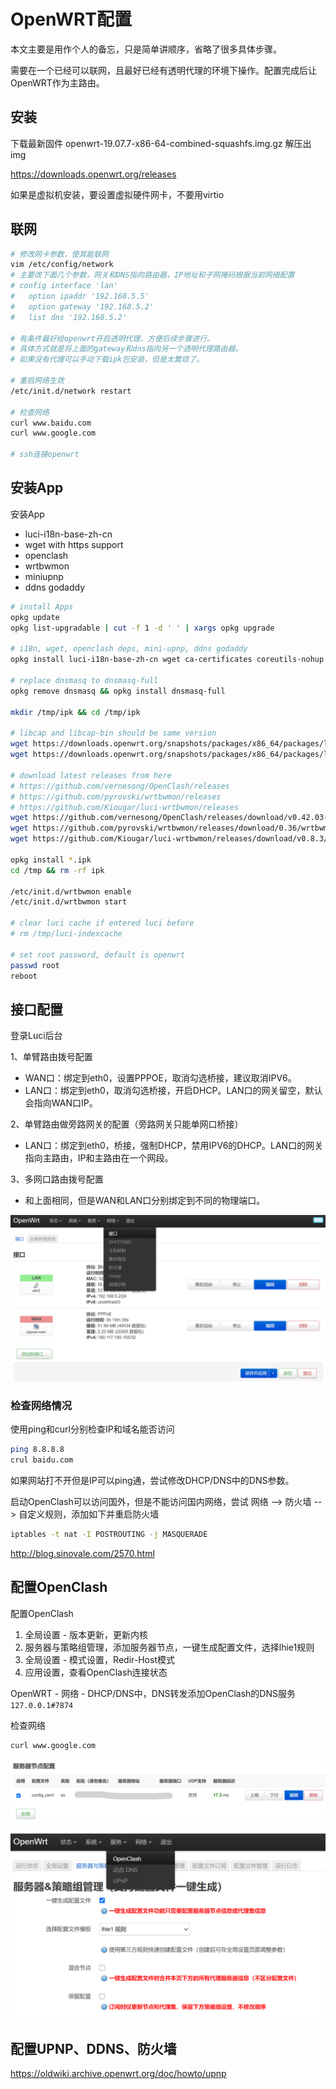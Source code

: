 # OpenWRT配置

本文主要是用作个人的备忘，只是简单讲顺序，省略了很多具体步骤。

需要在一个已经可以联网，且最好已经有透明代理的环境下操作。配置完成后让OpenWRT作为主路由。



## 安装

下载最新固件 openwrt-19.07.7-x86-64-combined-squashfs.img.gz 解压出img

https://downloads.openwrt.org/releases

如果是虚拟机安装，要设置虚拟硬件网卡，不要用virtio



## 联网

```bash
# 修改网卡参数，使其能联网
vim /etc/config/network
# 主要改下面几个参数，网关和DNS指向路由器，IP地址和子网掩码根据当前网络配置
# config interface 'lan'
#   option ipaddr '192.168.5.5'
#   option gateway '192.168.5.2'
#   list dns '192.168.5.2'

# 有条件最好给openwrt开启透明代理，方便后续步骤进行。
# 具体方式就是将上面的gateway和dns指向另一个透明代理路由器。
# 如果没有代理可以手动下载ipk包安装，但是太繁琐了。

# 重启网络生效
/etc/init.d/network restart

# 检查网络
curl www.baidu.com
curl www.google.com

# ssh连接openwrt
```



## 安装App

安装App

- luci-i18n-base-zh-cn
- wget with https support
- openclash
- wrtbwmon
- miniupnp
- ddns godaddy



```bash
# install Apps
opkg update
opkg list-upgradable | cut -f 1 -d ' ' | xargs opkg upgrade

# i18n, wget, openclash deps, mini-upnp, ddns godaddy
opkg install luci-i18n-base-zh-cn wget ca-certificates coreutils-nohup bash iptables curl jsonfilter ca-certificates ipset ip-full iptables-mod-tproxy iptables-mod-extra ruby ruby-yaml miniupnpd luci-app-upnp luci-app-ddns luci-i18n-ddns-zh-cn ddns-scripts_godaddy.com-v1

# replace dnsmasq to dnsmasq-full
opkg remove dnsmasq && opkg install dnsmasq-full

mkdir /tmp/ipk && cd /tmp/ipk

# libcap and libcap-bin should be same version
wget https://downloads.openwrt.org/snapshots/packages/x86_64/packages/libcap_2.43-1_x86_64.ipk
wget https://downloads.openwrt.org/snapshots/packages/x86_64/packages/libcap-bin_2.43-1_x86_64.ipk

# download latest releases from here
# https://github.com/vernesong/OpenClash/releases
# https://github.com/pyrovski/wrtbwmon/releases
# https://github.com/Kiougar/luci-wrtbwmon/releases
wget https://github.com/vernesong/OpenClash/releases/download/v0.42.03-beta/luci-app-openclash_0.42.03-beta_all.ipk
wget https://github.com/pyrovski/wrtbwmon/releases/download/0.36/wrtbwmon_0.36_all.ipk
wget https://github.com/Kiougar/luci-wrtbwmon/releases/download/v0.8.3/luci-wrtbwmon_v0.8.3_all.ipk

opkg install *.ipk
cd /tmp && rm -rf ipk

/etc/init.d/wrtbwmon enable
/etc/init.d/wrtbwmon start

# clear luci cache if entered luci before
# rm /tmp/luci-indexcache

# set root password, default is openwrt
passwd root
reboot
```



## 接口配置

登录Luci后台

1、单臂路由拨号配置

- WAN口：绑定到eth0，设置PPPOE，取消勾选桥接，建议取消IPV6。
- LAN口：绑定到eth0，取消勾选桥接，开启DHCP。LAN口的网关留空，默认会指向WAN口IP。

2、单臂路由做旁路网关的配置（旁路网关只能单网口桥接）

- LAN口：绑定到eth0，桥接，强制DHCP，禁用IPV6的DHCP。LAN口的网关指向主路由，IP和主路由在一个网段。

3、多网口路由拨号配置

- 和上面相同，但是WAN和LAN口分别绑定到不同的物理端口。

![image-20210405010719360](images/image-20210405010719360.png)



### 检查网络情况

使用ping和curl分别检查IP和域名能否访问

```bash
ping 8.8.8.8
crul baidu.com
```

如果网站打不开但是IP可以ping通，尝试修改DHCP/DNS中的DNS参数。

启动OpenClash可以访问国外，但是不能访问国内网络，尝试 网络 --> 防火墙 --> 自定义规则，添加如下并重启防火墙

```bash
iptables -t nat -I POSTROUTING -j MASQUERADE
```

http://blog.sinovale.com/2570.html



## 配置OpenClash

配置OpenClash

1. 全局设置 - 版本更新，更新内核
2. 服务器与策略组管理，添加服务器节点，一键生成配置文件，选择lhie1规则
3. 全局设置 - 模式设置，Redir-Host模式
4. 应用设置，查看OpenClash连接状态

OpenWRT - 网络 - DHCP/DNS中，DNS转发添加OpenClash的DNS服务 `127.0.0.1#7874`

检查网络


```bash
curl www.google.com
```

![image-20210405011045778](images/image-20210405011045778.png)

![image-20210405010944777](images/image-20210405010944777.png)



## 配置UPNP、DDNS、防火墙

https://oldwiki.archive.openwrt.org/doc/howto/upnp



